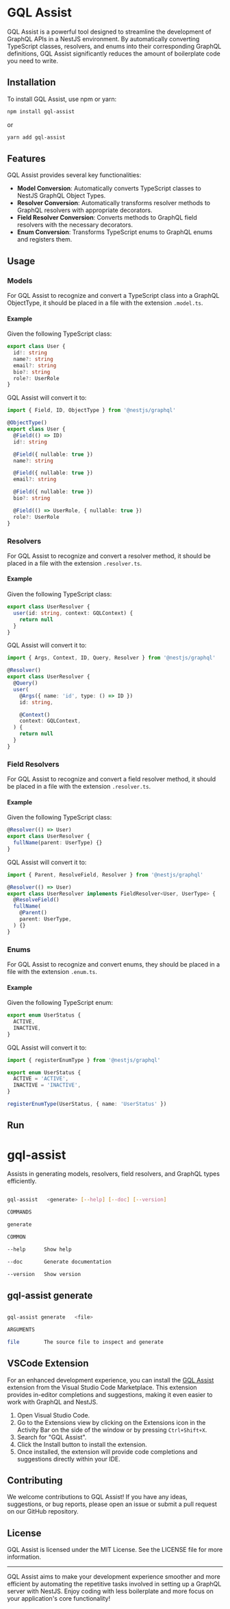 # GQL Assist

GQL Assist is a powerful tool designed to streamline the development of GraphQL APIs in a NestJS
environment. By automatically converting TypeScript classes, resolvers, and enums into their
corresponding GraphQL definitions, GQL Assist significantly reduces the amount of boilerplate code
you need to write.

## Installation

To install GQL Assist, use npm or yarn:

```bash
npm install gql-assist
```

or

```bash
yarn add gql-assist
```

## Features

GQL Assist provides several key functionalities:

- **Model Conversion**: Automatically converts TypeScript classes to NestJS GraphQL Object Types.
- **Resolver Conversion**: Automatically transforms resolver methods to GraphQL resolvers with
  appropriate decorators.
- **Field Resolver Conversion**: Converts methods to GraphQL field resolvers with the necessary
  decorators.
- **Enum Conversion**: Transforms TypeScript enums to GraphQL enums and registers them.

## Usage

### Models

For GQL Assist to recognize and convert a TypeScript class into a GraphQL ObjectType, it should be
placed in a file with the extension `.model.ts`.

#### Example

Given the following TypeScript class:

```ts
export class User {
  id!: string
  name?: string
  email?: string
  bio?: string
  role?: UserRole
}
```

GQL Assist will convert it to:

```ts
import { Field, ID, ObjectType } from '@nestjs/graphql'

@ObjectType()
export class User {
  @Field(() => ID)
  id!: string

  @Field({ nullable: true })
  name?: string

  @Field({ nullable: true })
  email?: string

  @Field({ nullable: true })
  bio?: string

  @Field(() => UserRole, { nullable: true })
  role?: UserRole
}
```

### Resolvers

For GQL Assist to recognize and convert a resolver method, it should be placed in a file with the
extension `.resolver.ts`.

#### Example

Given the following TypeScript class:

```ts
export class UserResolver {
  user(id: string, context: GQLContext) {
    return null
  }
}
```

GQL Assist will convert it to:

```ts
import { Args, Context, ID, Query, Resolver } from '@nestjs/graphql'

@Resolver()
export class UserResolver {
  @Query()
  user(
    @Args({ name: 'id', type: () => ID })
    id: string,

    @Context()
    context: GQLContext,
  ) {
    return null
  }
}
```

### Field Resolvers

For GQL Assist to recognize and convert a field resolver method, it should be placed in a file with
the extension `.resolver.ts`.

#### Example

Given the following TypeScript class:

```ts
@Resolver(() => User)
export class UserResolver {
  fullName(parent: UserType) {}
}
```

GQL Assist will convert it to:

```ts
import { Parent, ResolveField, Resolver } from '@nestjs/graphql'

@Resolver(() => User)
export class UserResolver implements FieldResolver<User, UserType> {
  @ResolveField()
  fullName(
    @Parent()
    parent: UserType,
  ) {}
}
```

### Enums

For GQL Assist to recognize and convert enums, they should be placed in a file with the extension
`.enum.ts`.

#### Example

Given the following TypeScript enum:

```ts
export enum UserStatus {
  ACTIVE,
  INACTIVE,
}
```

GQL Assist will convert it to:

```ts
import { registerEnumType } from '@nestjs/graphql'

export enum UserStatus {
  ACTIVE = 'ACTIVE',
  INACTIVE = 'INACTIVE',
}

registerEnumType(UserStatus, { name: 'UserStatus' })
```

## Run

# gql-assist

Assists in generating models, resolvers, field resolvers, and GraphQL types efficiently.

```sh

gql-assist   <generate> [--help] [--doc] [--version]

COMMANDS

generate

COMMON

--help      Show help

--doc       Generate documentation

--version   Show version

```

## gql-assist generate

```sh

gql-assist generate   <file>

ARGUMENTS

file        The source file to inspect and generate

```

## VSCode Extension

For an enhanced development experience, you can install the
[GQL Assist](https://marketplace.visualstudio.com/items?itemName=rintoj.gql-assist) extension from
the Visual Studio Code Marketplace. This extension provides in-editor completions and suggestions,
making it even easier to work with GraphQL and NestJS.

1. Open Visual Studio Code.
2. Go to the Extensions view by clicking on the Extensions icon in the Activity Bar on the side of
   the window or by pressing `Ctrl+Shift+X`.
3. Search for "GQL Assist".
4. Click the Install button to install the extension.
5. Once installed, the extension will provide code completions and suggestions directly within your
   IDE.

## Contributing

We welcome contributions to GQL Assist! If you have any ideas, suggestions, or bug reports, please
open an issue or submit a pull request on our GitHub repository.

## License

GQL Assist is licensed under the MIT License. See the LICENSE file for more information.

---

GQL Assist aims to make your development experience smoother and more efficient by automating the
repetitive tasks involved in setting up a GraphQL server with NestJS. Enjoy coding with less
boilerplate and more focus on your application's core functionality!
